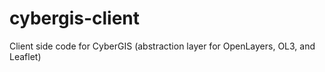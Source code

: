 # cybergis-client
Client side code for CyberGIS (abstraction layer for OpenLayers, OL3, and Leaflet)

